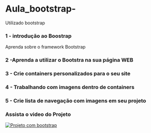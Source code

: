 # Aula_bootstrap-
Utilizado bootstrap 
###  1 - introdução ao Boostrap
Aprenda sobre o framework Bootstrap
### 2 -Aprenda a utilizar o Bootstra na sua página WEB
###  3 - Crie containers personalizados para o seu site
###  4 - Trabalhando com imagens dentro de containers
### 5 - Crie lista de navegação com imagens em seu projeto

### Assista o video do Projeto 
[![Projeto com bootstrap](https://res.cloudinary.com/marcomontalbano/image/upload/v1640961649/video_to_markdown/images/youtube--0s0LaXNBpho-c05b58ac6eb4c4700831b2b3070cd403.jpg)](https://youtu.be/0s0LaXNBpho "Projeto com bootstrap")
